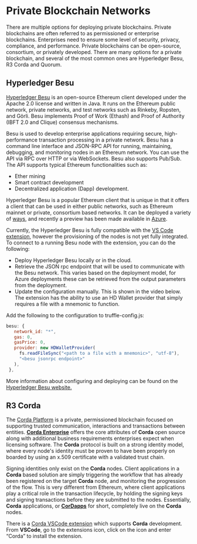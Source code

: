 # Private Blockchain Networks

There are multiple options for deploying private blockchains. Private blockchains are often referred to as permissioned or enterprise blockchains. Enterprises need to ensure some level of security, privacy, compliance, and performance. Private blockchains can be open-source, consortium, or privately developed. There are many options for a private blockchain, and several of the most common ones are Hyperledger Besu, R3 Corda and Quorum.

## Hyperledger Besu

[Hyperledger Besu](https://besu.hyperledger.org/en/stable/) is an open-source Ethereum client developed under the Apache 2.0 license and written in Java. It runs on the Ethereum public network, private networks, and test networks such as Rinkeby, Ropsten, and Görli. Besu implements Proof of Work (Ethash) and Proof of Authority (IBFT 2.0 and Clique) consensus mechanisms.

Besu is used to develop enterprise applications requiring secure, high-performance transaction processing in a private network. Besu has a command line interface and JSON-RPC API for running, maintaining, debugging, and monitoring nodes in an Ethereum network. You can use the API via RPC over HTTP or via WebSockets. Besu also supports Pub/Sub. The API supports typical Ethereum functionalities such as:

- Ether mining
- Smart contract development
- Decentralized application (Dapp) development.

Hyperledger Besu is a popular Ethereum client that is unique in that it offers a client that can be used in either public networks, such as Ethereum mainnet or private, consortium based networks. It can be deployed a variety of [ways](https://besu.hyperledger.org/en/stable/HowTo/Get-Started/Installation-Options/Install-Binaries/), and recently a preview has been made available in [Azure](https://azuremarketplace.microsoft.com/marketplace/apps/consensys.hyperledger-besu-quickstart?tab=Overview).

Currently, the Hyperledger Besu is fully compatible with the [VS Code extension](https://marketplace.visualstudio.com/items?itemName=AzBlockchain.azure-blockchain), however the provisioning of the nodes is not yet fully integrated. To connect to a running Besu node with the extension, you can do the following:

- Deploy Hyperledger Besu locally or in the cloud.
- Retrieve the JSON rpc endpoint that will be used to communicate with the Besu network. This varies based on the deployment model, for Azure deployments these can be retrieved from the output parameters from the deployment.
- Update the configuration manually. This is shown in the video below. The extension has the ability to use an HD Wallet provider that simply requires a file with a mnemonic to function.

Add the following to the configuration to truffle-config.js:

```javascript
besu: {
   network_id: "*",
   gas: 0,
   gasPrice: 0,
   provider: new HDWalletProvider(
     fs.readFileSync("<path to a file with a mnemonic>", "utf-8"),
     "<besu jsonrpc endpoint>"
   ),
 },
```

More information about configuring and deploying can be found on the [Hyperledger Besu website.](https://besu.hyperledger.org/en/latest/Tutorials/Examples/Private-Network-Example/)

## R3 Corda

The [Corda Platform](https://www.r3.com/corda-platform/) is a private, permissioned blockchain focused on supporting trusted communication, interactions and transactions between entities. [**Corda Enterprise**](https://www.r3.com/corda-enterprise/) offers the core attributes of **Corda** open source along with additional business requirements enterprises expect when licensing software. The **Corda** protocol is built on a strong identity model, where every node's identity must be proven to have been properly on boarded by using an x.509 certificate with a validated trust chain.

Signing identities only exist on the **Corda** nodes. Client applications in a **Corda** based solution are simply triggering the workflow that has already been registered on the target **Corda** node, and monitoring the progression of the flow. This is very different from Ethereum, where client applications play a critical role in the transaction lifecycle, by holding the signing keys and signing transactions before they are submitted to the nodes. Essentially, **Corda** applications, or [**CorDapps**](https://docs.corda.net/docs/corda-os/4.7/cordapp-overview.html) for short, completely live on the **Corda** nodes.

There is a [Corda VSCode extension](https://github.com/corda/vscode-corda) which supports **Corda** development. From **VSCode**, go to the extensions icon, click on the icon and enter “Corda” to install the extension.
